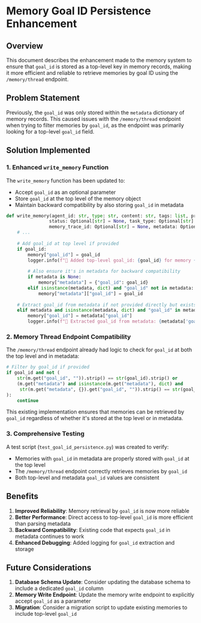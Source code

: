# Memory Goal ID Persistence Enhancement

## Overview

This document describes the enhancement made to the memory system to ensure that `goal_id` is stored as a top-level key in memory records, making it more efficient and reliable to retrieve memories by goal ID using the `/memory/thread` endpoint.

## Problem Statement

Previously, the `goal_id` was only stored within the `metadata` dictionary of memory records. This caused issues with the `/memory/thread` endpoint when trying to filter memories by `goal_id`, as the endpoint was primarily looking for a top-level `goal_id` field.

## Solution Implemented

### 1. Enhanced `write_memory` Function

The `write_memory` function has been updated to:

- Accept `goal_id` as an optional parameter
- Store `goal_id` at the top level of the memory object
- Maintain backward compatibility by also storing `goal_id` in metadata

```python
def write_memory(agent_id: str, type: str, content: str, tags: list, project_id: Optional[str] = None, 
                status: Optional[str] = None, task_type: Optional[str] = None, task_id: Optional[str] = None, 
                memory_trace_id: Optional[str] = None, metadata: Optional[Dict] = None, goal_id: Optional[str] = None) -> Dict[str, Any]:
    # ...
    
    # Add goal_id at top level if provided
    if goal_id:
        memory["goal_id"] = goal_id
        logger.info(f"🎯 Added top-level goal_id: {goal_id} for memory {memory['memory_id']}")
        
        # Also ensure it's in metadata for backward compatibility
        if metadata is None:
            memory["metadata"] = {"goal_id": goal_id}
        elif isinstance(metadata, dict) and "goal_id" not in metadata:
            memory["metadata"]["goal_id"] = goal_id
    
    # Extract goal_id from metadata if not provided directly but exists in metadata
    elif metadata and isinstance(metadata, dict) and "goal_id" in metadata:
        memory["goal_id"] = metadata["goal_id"]
        logger.info(f"🎯 Extracted goal_id from metadata: {metadata['goal_id']} for memory {memory['memory_id']}")
```

### 2. Memory Thread Endpoint Compatibility

The `/memory/thread` endpoint already had logic to check for `goal_id` at both the top level and in metadata:

```python
# Filter by goal_id if provided
if goal_id and not (
    str(m.get("goal_id", "")).strip() == str(goal_id).strip() or
    (m.get("metadata") and isinstance(m.get("metadata"), dict) and 
     str(m.get("metadata", {}).get("goal_id", "")).strip() == str(goal_id).strip())
):
    continue
```

This existing implementation ensures that memories can be retrieved by `goal_id` regardless of whether it's stored at the top level or in metadata.

### 3. Comprehensive Testing

A test script (`test_goal_id_persistence.py`) was created to verify:

- Memories with `goal_id` in metadata are properly stored with `goal_id` at the top level
- The `/memory/thread` endpoint correctly retrieves memories by `goal_id`
- Both top-level and metadata `goal_id` values are consistent

## Benefits

1. **Improved Reliability**: Memory retrieval by `goal_id` is now more reliable
2. **Better Performance**: Direct access to top-level `goal_id` is more efficient than parsing metadata
3. **Backward Compatibility**: Existing code that expects `goal_id` in metadata continues to work
4. **Enhanced Debugging**: Added logging for `goal_id` extraction and storage

## Future Considerations

1. **Database Schema Update**: Consider updating the database schema to include a dedicated `goal_id` column
2. **Memory Write Endpoint**: Update the memory write endpoint to explicitly accept `goal_id` as a parameter
3. **Migration**: Consider a migration script to update existing memories to include top-level `goal_id`
